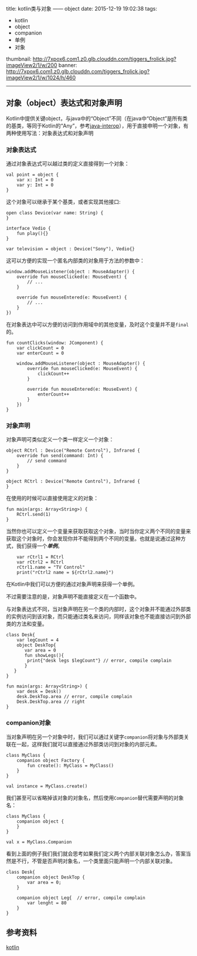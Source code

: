 title: kotlin类与对象 —— object
date: 2015-12-19 19:02:38
tags: 
- kotlin
- object 
- companion
- 单例 
- 对象

thumbnail: http://7xpox6.com1.z0.glb.clouddn.com/tiggers_frolick.jpg?imageView2/1/w/200
banner: http://7xpox6.com1.z0.glb.clouddn.com/tiggers_frolick.jpg?imageView2/1/w/1024/h/460

---

## 对象（object）表达式和对象声明

Kotlin中提供关键object，与java中的“Object”不同（在java中“Object”是所有类的基类，等同于Kotlin的“Any”，参考[java-interop](https://kotlinlang.org/docs/reference/java-interop.html#mapped-types)），用于直接申明一个对象，有两种使用写法：对象表达式和对象声明

### 对象表达式

通过对象表达式可以越过类的定义直接得到一个对象：

<!--more-->

```
val point = object {
	var x: Int = 0
	var y: Int = 0
}
```
这个对象可以继承于某个基类，或者实现其他接口:

```
open class Device(var name: String) {
}

interface Vedio {
    fun play(){}
}

var television = object : Device("Sony"), Vedio{}

```

这可以方便的实现一个匿名内部类的对象用于方法的参数中：

```
window.addMouseListener(object : MouseAdapter() {
    override fun mouseClicked(e: MouseEvent) {
        // ...
    }

    override fun mouseEntered(e: MouseEvent) {
        // ...
    }
})
```
在对象表达中可以方便的访问到作用域中的其他变量，及时这个变量并不是`final`的。

```
fun countClicks(window: JComponent) {
    var clickCount = 0
    var enterCount = 0

    window.addMouseListener(object : MouseAdapter() {
        override fun mouseClicked(e: MouseEvent) {
            clickCount++
        }

        override fun mouseEntered(e: MouseEvent) {
            enterCount++
        }
    })
}
```

### 对象声明

对象声明可类似定义一个类一样定义一个对象：

```
object RCtrl : Device("Remote Control"), Infrared {
    override fun send(command: Int) {
        // send command
    }
}

object RCtrl : Device("Remote Control"), Infrared {
}
```

在使用的时候可以直接使用定义的对象：

```
fun main(args: Array<String>) {
    RCtrl.send(1)
}
```
当然你也可以定义一个变量来获取获取这个对象，当时当你定义两个不同的变量来获取这个对象时，你会发现你并不能得到两个不同的变量。也就是说通过这种方式，我们获得一个***单例***。

```
	var rCtrl1 = RCtrl
	var rCtrl2 = RCtrl
	rCtrl1.name = "TV Control"
	print("rCtrl2 name = ${rCtrl2.name}")
```

在Kotlin中我们可以方便的通过对象声明来获得一个单例。

不过需要注意的是，对象声明不能直接定义在一个函数中。

与对象表达式不同，当对象声明在另一个类的内部时，这个对象并不能通过外部类的实例访问到该对象，而只能通过类名来访问，同样该对象也不能直接访问到外部类的方法和变量。

```
class Desk{
	var legCount = 4
	object DeskTop{
       var area = 0
       fun showLegs(){
       	print{"desk legs $legCount"} // error, compile complain
       }
   }
}

fun main(args: Array<String>) {
	var desk = Desk()
   	desk.DeskTop.area // error, compile complain
   	Desk.DeskTop.area // right
}
```

### companion对象

当对象声明在另一个对象中时，我们可以通过关键字`companion`将对象与外部类关联在一起，这样我们就可以直接通过外部类访问到对象的内部元素。

```
class MyClass {
    companion object Factory {
        fun create(): MyClass = MyClass()
    }
}

val instance = MyClass.create()
```

我们甚至可以省略掉该对象的对象名，然后使用`Companion`替代需要声明的对象名：

```
class MyClass {
    companion object {
    }
}

val x = MyClass.Companion
```

看到上面的例子我们我们就会思考如果我们定义两个内部关联对象怎么办，答案当然是不行，不管是否声明对象名，一个类里面只能声明一个内部关联对象。

```
class Desk{
    companion object DeskTop {
        var area = 0;
    }

    companion object Leg{  // error, compile complain
        var lenght = 80
    }
}
```


## 参考资料
[kotlin](https://kotlinlang.org)



